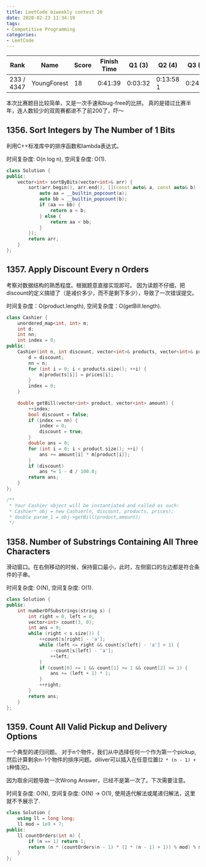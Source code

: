 ```yaml
---
title: LeetCode biweekly contest 20
date: 2020-02-23 11:34:19
tags:
- Competitive Programming
categories:
- LeetCode
---
```


| Rank |	Name |	Score |	Finish Time | 	Q1 (3) |	Q2 (4) |	Q3 (5) |	Q4 (6)|
|--|--|--|--|--|--|--|--|
| 233 / 4347 |	YoungForest | 18 | 	0:41:39 | 0:03:32 |  0:13:58  1 |  0:24:13 |  0:31:39  1 |

本次比赛题目比较简单，又是一次手速和bug-free的比拼。
真的是错过比赛半年，连人数较少的双周赛都进不了前200了，吓～

## 1356. Sort Integers by The Number of 1 Bits

利用C++标准库中的排序函数和lambda表达式。

时间复杂度: O(n log n),
空间复杂度: O(1).

```cpp
class Solution {
public:
    vector<int> sortByBits(vector<int>& arr) {
        sort(arr.begin(), arr.end(), [](const auto& a, const auto& b) -> bool {
            auto aa = __builtin_popcount(a);
            auto bb = __builtin_popcount(b);
            if (aa == bb) {
                return a < b;
            } else {
                return aa < bb;
            }
        });
        return arr;
    }
};
```

## 1357. Apply Discount Every n Orders

考察对数据结构的熟悉程度。根据题意直接实现即可。
因为读题不仔细，把discount的定义搞错了（是减价多少，而不是剩下多少），导致了一次错误提交。

时间复杂度：O(product.length),
空间复杂度：O(getBill.length).

```cpp
class Cashier {
    unordered_map<int, int> m;
    int d;
    int nn;
    int index = 0;
public:
    Cashier(int n, int discount, vector<int>& products, vector<int>& prices) {
        d = discount;
        nn = n;
        for (int i = 0; i < products.size(); ++i) {
            m[products[i]] = prices[i];
        }
        index = 0;
    }
    
    double getBill(vector<int> product, vector<int> amount) {
        ++index;
        bool discount = false;
        if (index == nn) {
            index = 0;
            discount = true;
        }
        double ans = 0;
        for (int i = 0; i < product.size(); ++i) {
            ans += amount[i] * m[product[i]];
        }
        if (discount)
            ans *= 1 - d / 100.0;
        return ans;
    }
};

/**
 * Your Cashier object will be instantiated and called as such:
 * Cashier* obj = new Cashier(n, discount, products, prices);
 * double param_1 = obj->getBill(product,amount);
 */
```

## 1358. Number of Substrings Containing All Three Characters

滑动窗口。在右侧移动的时候，保持窗口最小，此时，左侧窗口的左边都是符合条件的子串。

时间复杂度: O(N),
空间复杂度: O(1).

```cpp
class Solution {
public:
    int numberOfSubstrings(string s) {
        int right = 0, left = 0;
        vector<int> count(3, 0);
        int ans = 0;
        while (right < s.size()) {
            ++count[s[right] - 'a'];
            while (left <= right && count[s[left] - 'a'] > 1) {
                --count[s[left] - 'a'];
                ++left;
            }
            if (count[0] >= 1 && count[1] >= 1 && count[2] >= 1) {
                ans += (left + 1) * 1;
            }
            ++right;
        }
        return ans;
    }
};
```

## 1359. Count All Valid Pickup and Delivery Options

一个典型的递归问题。
对于n个物件，我们从中选择任何一个作为第一个pickup, 然后计算剩余n-1个物件的排序问题。diliver可以插入在任意位置(`2 * (n - 1) + 1`种情况)。

因为取余问题导致一次Wrong Answer，已经不是第一次了。下次需要注意。

时间复杂度: O(N),
空间复杂度: O(N) -> O(1), 使用迭代解法或尾递归解法，这里就不予展示了.

```cpp
class Solution {
    using ll = long long;
    ll mod = 1e9 + 7;
public:
    ll countOrders(int n) {
        if (n == 1) return 1;
        return (n * (countOrders(n - 1) * (2 * (n - 1) + 1)) % mod) % mod;
    }
};
```